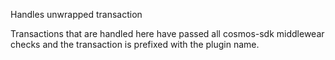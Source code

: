 Handles unwrapped transaction

Transactions that are handled here have passed all cosmos-sdk middlewear checks and the transaction is prefixed with the plugin name.
